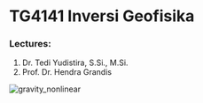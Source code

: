 # TG4141 Inversi Geofisika
### Lectures:
  1. Dr. Tedi Yudistira, S.Si., M.Si.
  2. Prof. Dr. Hendra Grandis


![gravity_nonlinear](https://github.com/iqram1337/geophysical_inversion_basics/assets/70354749/1d16eab6-3489-4be7-814f-c8fcf4275387)

